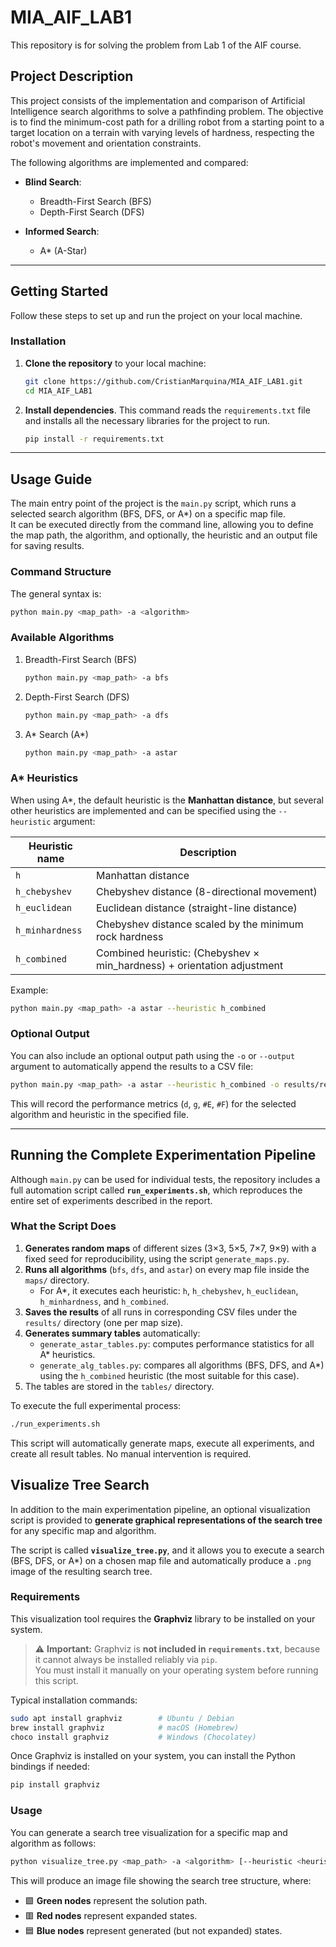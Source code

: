 # MIA_AIF_LAB1

This repository is for solving the problem from Lab 1 of the AIF course.

## Project Description

This project consists of the implementation and comparison of Artificial Intelligence search algorithms to solve a pathfinding problem. The objective is to find the minimum-cost path for a drilling robot from a starting point to a target location on a terrain with varying levels of hardness, respecting the robot's movement and orientation constraints.

The following algorithms are implemented and compared:

* **Blind Search**:

    * Breadth-First Search (BFS)
    * Depth-First Search (DFS)

* **Informed Search**:

    * A* (A-Star)

---

## Getting Started

Follow these steps to set up and run the project on your local machine.

### Installation

1.  **Clone the repository** to your local machine:
    ```bash
    git clone https://github.com/CristianMarquina/MIA_AIF_LAB1.git
    cd MIA_AIF_LAB1
    ```
2.  **Install dependencies**. This command reads the `requirements.txt` file and installs all the necessary libraries for the project to run.
    ```bash
    pip install -r requirements.txt
    ```
---

## Usage Guide

The main entry point of the project is the `main.py` script, which runs a selected search algorithm (BFS, DFS, or A*) on a specific map file.  
It can be executed directly from the command line, allowing you to define the map path, the algorithm, and optionally, the heuristic and an output file for saving results.

### Command Structure

The general syntax is:
```bash
python main.py <map_path> -a <algorithm>
```

### Available Algorithms

1. Breadth-First Search (BFS)
   ```bash
   python main.py <map_path> -a bfs
   ```
2. Depth-First Search (DFS)
   ```bash
   python main.py <map_path> -a dfs
   ```
3. A* Search (A*)
   ```bash
   python main.py <map_path> -a astar
   ```

### A* Heuristics

When using A*, the default heuristic is the **Manhattan distance**, but several other heuristics are implemented and can be specified using the `--heuristic` argument:

| Heuristic name | Description |
|-----------------|--------------|
| `h` | Manhattan distance |
| `h_chebyshev` | Chebyshev distance (8-directional movement) |
| `h_euclidean` | Euclidean distance (straight-line distance) |
| `h_minhardness` | Chebyshev distance scaled by the minimum rock hardness |
| `h_combined` | Combined heuristic: (Chebyshev × min_hardness) + orientation adjustment |

Example:
```bash
python main.py <map_path> -a astar --heuristic h_combined
```

### Optional Output

You can also include an optional output path using the `-o` or `--output` argument to automatically append the results to a CSV file:
```bash
python main.py <map_path> -a astar --heuristic h_combined -o results/results_example.csv
```
This will record the performance metrics (`d`, `g`, `#E`, `#F`) for the selected algorithm and heuristic in the specified file.

---

## Running the Complete Experimentation Pipeline

Although `main.py` can be used for individual tests, the repository includes a full automation script called **`run_experiments.sh`**, which reproduces the entire set of experiments described in the report.

### What the Script Does

1. **Generates random maps** of different sizes (3×3, 5×5, 7×7, 9×9) with a fixed seed for reproducibility, using the script `generate_maps.py`.
2. **Runs all algorithms** (`bfs`, `dfs`, and `astar`) on every map file inside the `maps/` directory.  
   - For A*, it executes each heuristic: `h`, `h_chebyshev`, `h_euclidean`, `h_minhardness`, and `h_combined`.
3. **Saves the results** of all runs in corresponding CSV files under the `results/` directory (one per map size).
4. **Generates summary tables** automatically:
   - `generate_astar_tables.py`: computes performance statistics for all A* heuristics.
   - `generate_alg_tables.py`: compares all algorithms (BFS, DFS, and A*) using the `h_combined` heuristic (the most suitable for this case).
5. The tables are stored in the `tables/` directory.

To execute the full experimental process:
```bash
./run_experiments.sh
```
This script will automatically generate maps, execute all experiments, and create all result tables. No manual intervention is required.

## Visualize Tree Search

In addition to the main experimentation pipeline, an optional visualization script is provided to **generate graphical representations of the search tree** for any specific map and algorithm.

The script is called **`visualize_tree.py`**, and it allows you to execute a search (BFS, DFS, or A*) on a chosen map file and automatically produce a `.png` image of the resulting search tree.

### Requirements

This visualization tool requires the **Graphviz** library to be installed on your system.  
> ⚠️ **Important:** Graphviz is **not included in `requirements.txt`**, because it cannot always be installed reliably via `pip`.  
> You must install it manually on your operating system before running this script.

Typical installation commands:
```bash
sudo apt install graphviz        # Ubuntu / Debian
brew install graphviz            # macOS (Homebrew)
choco install graphviz           # Windows (Chocolatey)
```

Once Graphviz is installed on your system, you can install the Python bindings if needed:
```bash
pip install graphviz
```

### Usage

You can generate a search tree visualization for a specific map and algorithm as follows:

```bash
python visualize_tree.py <map_path> -a <algorithm> [--heuristic <heuristic>] [-o <output_name>]
```

This will produce an image file showing the search tree structure, where:

- 🟩 **Green nodes** represent the solution path.  
- 🟥 **Red nodes** represent expanded states.  
- 🟦 **Blue nodes** represent generated (but not expanded) states.

